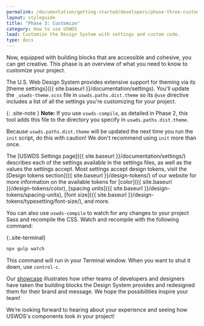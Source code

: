 ```yaml
---
permalink: /documentation/getting-started/developers/phase-three-customize/
layout: styleguide
title: "Phase 3: Customize"
category: How to use USWDS
lead: Customize the Design System with settings and custom code.
type: docs
---
```


Now, equipped with building blocks that are accessible and cohesive, you can get creative. This phase is an overview of what you need to know to customize your project.

The U.S. Web Design System provides extensive support for theming via its [theme settings]({{ site.baseurl }}/documentation/settings). You'll update the `_uswds-theme.scss` file in `uswds.paths.dist.theme` so its `@use` directive includes a list of all the settings you're customizing for your project.

{: .site-note }
**Note:** If you use `uswds-compile`, as detailed in Phase 2, this tool adds this file to the directory you specify in `uswds.paths.dist.theme`.

Because `uswds.paths.dist.theme` will be updated the next time you run the `init` script, do this with caution! We don't recommend using `init` more than once.

The [USWDS Settings page]({{ site.baseurl }}/documentation/settings/) describes each of the settings available in the settings files, as well as the values the settings accept. Most settings accept design tokens, visit the [Design tokens section]({{ site.baseurl }}/design-tokens/) of our website for more information on the available tokens for [color]({{ site.baseurl }}/design-tokens/color), [spacing units]({{ site.baseurl }}/design-tokens/spacing-units), [font size]({{ site.baseurl }}/design-tokens/typesetting/font-size/), and more.

You can also use `uswds-compile` to watch for any changes to your project Sass and recompile the CSS. Watch and recompile with the following command:

{:.site-terminal}
```bash
npx gulp watch
```

This command will run in your Terminal window. When you want to shut it down, use `control-c`.

Our [showcase](https://designsystem.digital.gov/getting-started/showcase/all/) illustrates how other teams of developers and designers have taken the building blocks the Design System provides and redesigned them for their brand and message. We hope the possibilities inspire your team!

We’re looking forward to hearing about your experience and seeing how USWDS's components look in your project!
